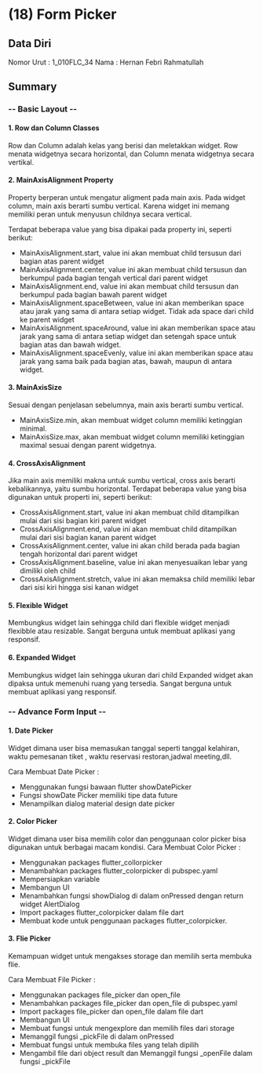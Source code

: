 # (18)  Form Picker
## Data Diri

Nomor Urut : 1_010FLC_34
Nama : Hernan Febri Rahmatullah

## Summary
### -- Basic Layout --
#### 1. Row dan Column Classes
Row dan Column adalah kelas yang berisi dan meletakkan widget. Row menata widgetnya secara horizontal, dan Column menata widgetnya secara vertikal.
#### 2. MainAxisAlignment Property
Property berperan untuk mengatur aligment pada main axis. Pada widget column, main axis berarti sumbu vertical. Karena widget ini memang memiliki peran untuk menyusun childnya secara vertical.

Terdapat beberapa value yang bisa dipakai pada property ini, seperti berikut:

- MainAxisAlignment.start, value ini akan membuat child tersusun dari bagian atas parent widget
- MainAxisAlignment.center, value ini akan membuat child tersusun dan berkumpul pada bagian tengah vertical dari parent widget
- MainAxisAlignment.end, value ini akan membuat child tersusun dan berkumpul pada bagian bawah parent widget
- MainAxisAlignment.spaceBetween, value ini akan memberikan space atau jarak yang sama di antara setiap widget. Tidak ada space dari child ke parent widget
- MainAxisAlignment.spaceAround, value ini akan memberikan space atau jarak yang sama di antara setiap widget dan setengah space untuk bagian atas dan bawah widget.
- MainAxisAlignment.spaceEvenly, value ini akan memberikan space atau jarak yang sama baik pada bagian atas, bawah, maupun di antara widget.
#### 3. MainAxisSize
Sesuai dengan penjelasan sebelumnya, main axis berarti sumbu vertical.

- MainAxisSize.min, akan membuat widget column memiliki ketinggian minimal.
- MainAxisSize.max, akan membuat widget column memiliki ketinggian maximal sesuai dengan parent widgetnya.
#### 4. CrossAxisAlignment
Jika main axis memiliki makna untuk sumbu vertical, cross axis berarti kebalikannya, yaitu sumbu horizontal. Terdapat beberapa value yang bisa digunakan untuk properti ini, seperti berikut:

- CrossAxisAlignment.start, value ini akan membuat child ditampilkan mulai dari sisi bagian kiri parent widget
- CrossAxisAlignment.end, value ini akan membuat child ditampilkan mulai dari sisi bagian kanan parent widget
- CrossAxisAlignment.center, value ini akan child berada pada bagian tengah horizontal dari parent widget
- CrossAxisAlignment.baseline, value ini akan menyesuaikan lebar yang dimiliki oleh child
- CrossAxisAlignment.stretch, value ini akan memaksa child memiliki lebar dari sisi kiri hingga sisi kanan widget
#### 5. Flexible Widget
Membungkus widget lain sehingga child dari flexible widget menjadi flexibble atau resizable.
Sangat berguna untuk membuat aplikasi yang responsif.
#### 6. Expanded Widget
Membungkus widget lain sehingga ukuran dari child Expanded widget akan dipaksa untuk memenuhi ruang yang tersedia.
Sangat berguna untuk membuat aplikasi yang responsif.

### -- Advance Form Input --
#### 1. Date Picker
Widget dimana user bisa memasukan tanggal seperti tanggal kelahiran, waktu pemesanan tiket , waktu reservasi restoran,jadwal meeting,dll.

Cara Membuat Date Picker :
- Menggunakan fungsi bawaan flutter showDatePicker
- Fungsi showDate Picker memiliki tipe data future
- Menampilkan dialog material design date picker

#### 2. Color Picker
Widget dimana user bisa memilih color dan penggunaan color picker bisa digunakan untuk berbagai macam kondisi.
Cara Membuat Color Picker :

- Menggunakan packages flutter_collorpicker
- Menambahkan packages flutter_colorpicker di pubspec.yaml
- Mempersiapkan variable
- Membangun UI
- Menambahkan fungsi showDialog di dalam onPressed dengan return widget AlertDialog
- Import packages flutter_colorpicker dalam file dart
- Membuat kode untuk penggunaan packages flutter_colorpicker.

#### 3. Flie Picker
Kemampuan widget untuk mengakses storage dan memilih serta membuka flie.

Cara Membuat File Picker :

- Menggunakan packages file_picker dan open_file
- Menambahkan packages file_picker dan open_file di pubspec.yaml
- Import packages file_picker dan open_file dalam file dart
- Membangun UI
- Membuat fungsi untuk mengexplore dan memilih files dari storage
- Memanggil fungsi _pickFile di dalam onPressed
- Membuat fungsi untuk membuka files yang telah dipilih
- Mengambil file dari object result dan Memanggil fungsi _openFile dalam fungsi _pickFile